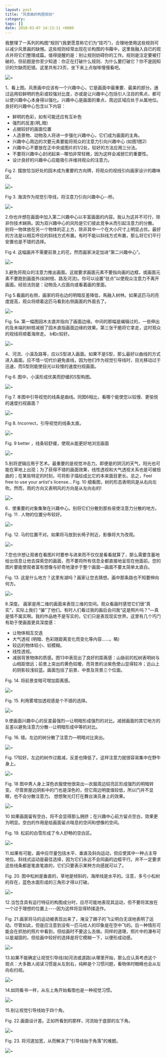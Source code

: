 ```yaml
---
layout: post
title: "风景画的构图规则"
category: 
tags: []
date: 2018-03-07 14:13:11 +0800
---
```

我整理了一系列的构图“规则”(我更愿意称它们为“技巧”)，合理地使用这些规则可以减少风景画的缺憾。这些规则经常出现在论构图的书藉中，这里我融入自已的观点并将它们整理成篇。值得提醒的是：别让规则妨碍你的工作。规则是注定要被打破的，但前题是你至少知道：你正在打破什么规则、为什么要打破它？你不是因知识的欠缺而犯错。这里共有23页，坐下来上点咖啡慢慢看吧。

![~](/assets/72873_1102164683.jpg)

1、看上图。风景画中应该有一个兴趣中心，它是画面中最重要、最美的部分。通过运用较鲜明的色彩或较强对比度，亦或是让兴趣中心包括引人注目的焦点，都可以使兴趣中心本身得以强化。兴趣中心是画面的重点，周边区域应处于从属地位。良好的兴趣中心包含以下内容：
* 鲜明的色彩，如有可能还应有互补色
* 强烈的反差(明_暗)
* 占据较好的画面位置
* 人造景物、动物及人将进一步强化兴趣中心，它们成为画面的主角。
* 兴趣中心周边的次要元素要能将观众的注意力引向兴趣中心 (如图1图2)
* 兴趣中心不要放在正中央或图片的1/2处，较好的方法应用三分法。
* 不要将兴趣中心封闭起来--哪怕非常轻微，因为这样会减弱它的重要性。
* 设计良好的兴趣中心应能吸引并维持观众的注意力。

Fig 2. 摆放恰当好处的园木成为重要的方向牌，将观众的视线引向画家设计的趣味区。

![~](/assets/72873_1102165444.jpg)

Fig 3. 海滨作为视觉引导线，将注意力引向兴趣中心--桥。

![~](/assets/72873_1102165846.jpg)

2.你也许想在画面中加入第二兴趣中心以丰富画面的内容。我认为这并不可行，除非你技术娴熟。因为双兴趣中心的风险是它们彼此竞争从而引起注意力的分散。
  别将一物体放在另一个物体的正上方，除非其中一个在大小尺寸上明显占优。最好的方法是以相互呼应的斜线方式布置。有时不能以斜线方式布置，那么将它们平行安置也是不错的选择。

Fig 4. 这幅画并不需要前景上的花，然而画家决定加进“第二兴趣中心”。

![~](/assets/72873_1102166224.jpg)

3.避免将观众的注意力推出画面。这就要求画面元素不要指向画的边框，或画面元素不要跑到画面外(如树枝、路及河流)。你可以设置“驻点”以使观众注意力不离开画面。经验法则是：动物及人应面向或看着画的里面。

Fig 5.看画的右侧，画家的将右边的明暗反差降低，馬融入树林。如果这匹马的亮度提高，观众将顺着这匹马看到右侧画面的外面去了。

![~](/assets/72873_1102166836.jpg)

Fig. 5a. 
第一幅图园木太直并指向了画面边缘。中间的那幅是编辑过的，一些伸出的及未端的树枝减弱了园木直指画面边缘的效果。第三张干脆将它拿走，这时观众的视线将顺着海岸走。 
b和c较好。

![~](/assets/72873_1102167888.jpg) 

4、河流、小溪及路等，应以S型进入画面。如果不是S型，那么最好以曲线的方式进入画面。应不惜一切代价避免直线，因为他们作为视觉引导线时，目光移动过于迅速，而S型则能使目光以较慢的速度扫视画面。

Fig 6. 图中，小溪形成优美而舒缓的S型构图。

![~](/assets/72873_1102169277.jpg)

Fig 7. 本图中引导视觉的线条是曲线。同图6相比，看哪个能使您以较慢、更愉悦的速度扫视画面？

![~](/assets/72873_1102169409.jpg)

Fig 8. Incorrect，引导视觉的线条太直。

![~](/assets/72873_1102169554.jpg)

Fig. 9 better ，线条较舒缓，使观从能更好地浏览画面

![~](/assets/72873_1102169743.jpg)

5.别将逻辑应用于艺术。最重要的是视觉冲击力。即便是的阴沉的天气，阳光也可能在草地上出现；为了获得不错的画面效果，线性透视和大气透视关系也是可被扭曲的；在某些特定的时刻，可将影子描绘成比它的本来面目更长。总之，Feel free to use your artist's license…
Fig. 10 细看图，树的形态表明风是从右向左吹。然而，雨的方向又表明风的方向是从左向右的!

![~](/assets/72873_1102170166.jpg)

6．使重要的对象集聚在兴趣中心。别将它们分散到那些易使注意力分散的地方。
Fig. 11 . 人物的位置分布较好。

![~](/assets/72873_1102306649.jpg)

Fig. 12. 马的位置不对。如果将马放到长椅子附近，影像将大为改观。

![~](/assets/72873_1102306705.jpg)

7.您也许想让观者在看图片时要参与进来而不仅仅是看看就算了，那么需要含蓄地给出信息让他去探索您的画面，而不要将所有信息全都直接地呈现在他面前。您的图片要能使观者富有想像与好奇地漫步于整个画面—画面不要太简单太直白。

Fig. 13. 这是什么地方？这里有湖吗？画家让您去猜想。画中那条路也不知要伸向何方。

![~](/assets/72873_1102306780.jpg)

8.深度。 画家是用二维的画面来表现三维的空间。观众看画时感觉它们很“真实”，实际上我们 “骗”了他们。有时人们看过我的画后会问我“这是照片吗？”—真是情不属实啊。我的作品绝不是写实的，它们只是表现现实世界。这里有几个巧门有助于使画面更具深度感：
* 让物体相互交迭
* 大气透视 (明暗、色彩随距离变化而变化等内容……。略)
* 较远的物体较小、较模糊。
* 线性透视。
* 减弱背景物体的质感。图13中表现出了良好的距离感：山脉前的松树表明树与山相距很远；前景上突出的黄色较暧，而背景的淡紫色使山显得较冷；远山上的阴影较浅较蓝。画面包括了前景、中景及背景三个位面。

Fig. 14. 将前景变暗可增加距离感。

![~](/assets/72873_1102306864.jpg)

Fig. 15. 利用雾增加透视感是个不错的选择。

![~](/assets/72873_1102306903.jpg)

9.使画面兴趣中心的反差最强烈—让明暗形成强烈的对比。减弱画面的其它地方的反差以避免注意力分散--让明暗形成中等的对比。

Fig. 16. 错。左边的树分散了注意力—明暗对比突出。

![~](/assets/72873_1102307000.jpg)

Fig. 17较好。左边的树作过裁减，反差也降低了。这样注意力就很容易集中在野牛身上。

![~](/assets/84130_1102307326.jpg)

Fig. 18 图中男人身上深色衣服使他很突出—衣服周边较亮区形成强烈的明暗转变。 尽管房屋边阴影中的门也是深色的，但它周边明度值较低，所以门并不显眼，也不会分散注意力。 想想聚光灯打在舞台演员身上的效果。

![~](/assets/84130_1102307563.jpg)

10 如果画面留有空白，将不会显得那么拥挤；在兴趣中心前方留点空白，效果更为明显。空白的作用是给画面留点喘息的空间和想像的空间。

Fig. 19. 松前的白雪形成了令人舒畅的空白区。

![~](/assets/84130_1102307706.jpg)

11.如果有可能，画中应尽量包括水平、垂直及斜向运动，但应使其中一种占主导地位。斜线式运动是最佳选择，因为它们永远不会同画的边框平行。并不一定要求这些线条都是笔直笔直的，它们只要表示某种方向感就可以了。

Fig. 20. 图中松树是垂直的，草地是倾斜的，海岸线是水平的。注意，多亏小松树的存在，蓝色水面形成的三角形才得以打破。

![~](/assets/84130_1102324166.jpg)

12.当包含具有运行特征的构图成分时，应尽可能地表现其运动，但不要将其放在一个过于理想的位置上----因为这样将显得矫揉造作。

Fig. 21.画家将马的运动被表现出来了，淹没了踢子的飞尘明白无误地表明了运动。尽管如此，但是应注意到没有一匹马给人的印象是在空中飞的。后一种情形可能会在抓拍的照片中看到，但绘画时不要这么去做。同样的道理，照片中的瀑布可以是凝固的，但绘画中较好的选择是将它模糊一下，以便形成动感。

![~](/assets/84130_1102324576.jpg)

13.如果不能确定让视觉引导线(如河流或道路)从哪里开始，那么应认真考虑这个观点：大多数人阅读习惯是从左到右，纯粹是个习惯问题，看物体时眼睛也会从左向右扫视。

![~](/assets/84130_1102324652.jpg)

14.如同看书一样，从左上角开始看图也是一种视觉习惯。

![~](/assets/84130_1102324840.jpg)

15.别让视觉引导线始于四个角。

Fig. 22.画面设计差。正如所看到的那样，河流始于底部的左下角。

![~](/assets/84130_1102325022.jpg)

Fig. 23. 将河道加宽，从而解决了“引导线始于角落”的难题。

![~](/assets/84130_1102325125.jpg)
